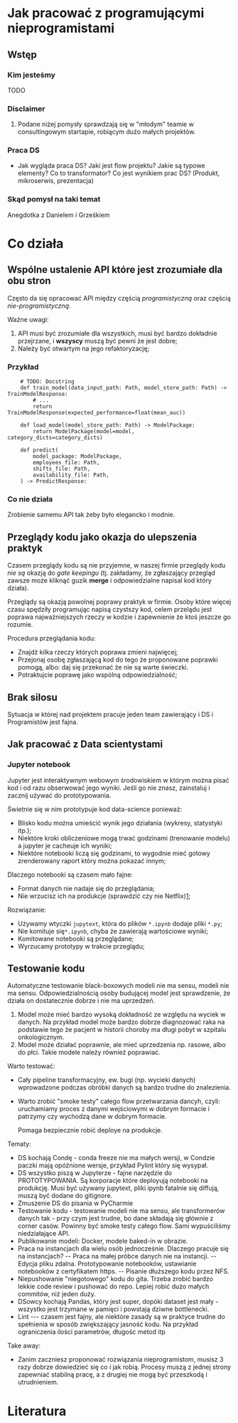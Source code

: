 # Jak pracować z programującymi nieprogramistami

## Wstęp 

### Kim jesteśmy

TODO

### Disclaimer 

1. Podane niżej pomysły sprawdzają się w "młodym" teamie w consultingowym startapie, robiącym dużo małych projektów. 
 

### Praca DS

- Jak wygląda praca DS? Jaki jest flow projektu? Jakie są typowe elementy? Co to transformator? Co jest wynikiem prac DS? (Produkt, mikroserwis, prezentacja)

### Skąd pomysł na taki temat

Anegdotka z Danielem i Grześkiem 

# Co działa

## Wspólne ustalenie API które jest zrozumiałe dla obu stron

Często da się opracować API między częścią *programistyczną* oraz częścią *nie-programistyczną*. 

Ważne uwagi: 

1. API musi być zrozumiałe dla wszystkich, musi być bardzo dokładnie przejrzane, i **wszyscy** muszą być pewni że jest dobre; 
2. Należy być otwartym na jego refaktoryzację;  

### Przykład 

        # TODO: Docstring
        def train_model(data_input_path: Path, model_store_path: Path) -> TrainModelResponse:
            # ...
            return TrainModelResponse(expected_performance=float(mean_auc))
            
        def load_model(model_store_path: Path) -> ModelPackage:            
            return ModelPackage(model=model, category_dicts=category_dicts)
                
        def predict(
            model_package: ModelPackage,
            employees_file: Path,
            shifts_file: Path,
            availability_file: Path,
        ) -> PredictResponse:
        

### Co nie działa

Zrobienie samemu API tak żeby było elegancko i modnie. 

## Przeglądy kodu jako okazja do ulepszenia praktyk 

Czasem przeglądy kodu są nie przyjemne, w naszej firmie przeglądy kodu *nie są* okazją do *gate keepingu* (tj. 
zakładamy, że zgłaszający przegląd zawsze może kliknąć guzik **merge** i odpowiedzialne napisal kod który działa). 

Przeglądy są okazją powolnej poprawy praktyk w firmie. Osoby które więcej czasu spędziły programując napisą czystszy 
kod, celem przelądu jest poprawa najważniejszych rzeczy w kodzie i zapewnienie że ktoś jeszcze go rozumie. 

Procedura przeglądania kodu: 

* Znajdź kilka rzeczy których poprawa zmieni najwięcej; 
* Przejonaj osobę zgłaszającą kod do tego że proponowane poprawki pomogą, albo: daj się przekonać że nie są warte świeczki. 
* Potraktujcie poprawę jako wspólną odpowiedzialność; 

## Brak silosu 

Sytuacja w której nad projektem pracuje jeden team zawierający i DS i Programistów jest fajna. 
        
## Jak pracować z Data scientystami

### Jupyter notebook 

Jupyter jest interaktywnym webowym środowiskiem w którym można pisać kod i od razu obserwować jego wyniki. Jeśli 
go nie znasz, zainstaluj i zacznij używać do prototypowania. 

Świetnie się w nim prototypuje kod data-science ponieważ: 

* Blisko kodu można umieścić wynik jego działania (wykresy, statystyki itp.); 
* Niektóre kroki obliczeniowe mogą trwać godzinami (trenowanie modelu) a jupyter je cacheuje ich wyniki; 
* Niektóre notebooki liczą się godzinami, to wygodnie mieć gotowy zrenderowany raport który można pokazać innym;
 
Dlaczego notebooki są czasem mało fajne: 

* Format danych nie nadaje się do przeglądania; 
* Nie wrzucisz ich na produkcje (sprawdzić czy nie Netflix)[1];

Rozwiązanie: 

* Używamy wtyczki ``jupytext``, która do plików ``*.ipynb`` dodaje pliki ``*.py``;
* Nie komituje się``*.ipynb``, chyba że zawierają wartościowe wyniki; 
* Komitowane notebooki są przeglądane; 
* Wyrzucamy prototypy w trakcie przeglądu; 
 
### 
 
## Testowanie kodu 

Automatyczne testowanie black-boxowych modeli nie ma sensu, modeli nie ma sensu. Odpowiedzialnością osoby budującej model 
jest sprawdzenie, że działa on dostatecznie dobrze i nie ma uprzedzeń. 

1. Model może mieć bardzo wysoką dokładność ze względu na wyciek w danych. Na przykład model może bardzo dobrze diagnozować 
   raka na podstawie tego że pacjent w historii choroby ma długi pobyt w szpitalu onkologicznym. 
2. Model może działać poprawnie, ale mieć uprzedzenia np. rasowe, albo do płci. Takie modele należy również poprawiać. 

Warto testować: 

* Cały pipeline transformacyjny, ew. bugi (np. wycieki danych) wprowadzone podczas obróbki danych są bardzo trudne do 
  znalezienia. 
* Warto zrobić "smoke testy" całego flow przetwarzania dancyh, czyli: uruchamiamy proces z danymi wejściowymi w dobrym
  formacie i patrzymy czy wychodzą dane w dobrym formacie. 
  
  Pomaga bezpiecznie robić deploye na produkcje. 
  
    


Tematy:
- DS kochają Condę - conda freeze nie ma małych wersji, w Condzie paczki mają opóźnione wersje, przykład Pylint który się wysypał.
- DS wszystko piszą w Jupyterze - fajne narzędzie do PROTOTYPOWANIA. Są korporacje które deployują notebooki na produkcję. Musi być używany jupytext, pliki ipynb fatalnie się diffują, muszą być dodane do gitignore.
- Zmuszenie DS do pisania w PyCharmie
- Testowanie kodu - testowanie modeli nie ma sensu, ale transformerów danych tak - przy czym jest trudne, bo dane składają się głównie z corner casów. Powinny być smoke testy całego flow. Sami wypuściliśmy niedziałające API.
- Publikowanie modeli: Docker, modele baked-in w obrazie.
- Praca na instancjach dla wielu osób jednocześnie. Dlaczego pracuje się na instancjach?
-- Praca na małej próbce danych nie na instancji.
-- Edycja pliku zdalna. Prototypowanie notebooków, ustawianie notebooków z certyfikatem https. 
-- Pisanie dłuższego kodu przez NFS.
- Niepushowanie "niegotowego" kodu do gita. Trzeba zrobić bardzo lekkie code review i pushować do repo. Lepiej robić dużo małych commitów, niż jeden duży.
- DSowcy kochają Pandas, który jest super, dopóki dataset jest mały - wszystko jest trzymane w pamięci i powstają dziwne bottlenecki.
- Lint --- czasem jest fajny, ale niektóre zasady są w praktyce trudne do spełnienia w sposób zwiększający jasność kodu. Na przykład ograniczenia ilości parametrów, długośc metod itp

Take away: 
- Zanim zaczniesz proponować rozwiązania nieprogramistom, musisz 3 razy dobrze dowiedzieć się co i jak robią. Procesy muszą z jednej strony zapewniać stabilną pracę, a z drugiej nie mogą być przeszkodą i utrudnieniem.


# Literatura

[1]: https://medium.com/netflix-techblog/notebook-innovation-591ee3221233 